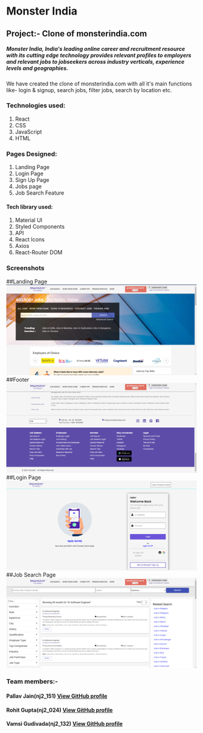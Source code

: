 # Monster India
## Project:- Clone of monsterindia.com
##### Monster India, India's leading online career and recruitment resource with its cutting edge technology provides relevant profiles to employers and relevant jobs to jobseekers across industry verticals, experience levels and geographies.
We have created the clone of monsterindia.com with all it's main functions like- login & signup, search jobs, filter jobs, search by location etc.

### Technologies used:
1. React 
2. CSS
3. JavaScript
4. HTML

### Pages Designed:
1. Landing Page
2. Login Page
3. Sign Up Page
4. Jobs page
5. Job Search Feature

#### Tech library used:
1. Material UI
2. Styled Components
3. API
4. React Icons
5. Axios
6. React-Router DOM

### Screenshots

##Landing Page
![alt text](https://github.com/pallav1998/Monster_Project/blob/master/screenshort/Capture.PNG)
##Footer
![alt text](https://github.com/pallav1998/Monster_Project/blob/master/screenshort/Capture2.PNG)
##Login Page
![alt text](https://github.com/pallav1998/Monster_Project/blob/master/screenshort/Capture1.PNG)
##Job Search Page
![alt text](https://github.com/pallav1998/Monster_Project/blob/master/screenshort/Capture3.PNG)

### Team members:-
#### Pallav Jain(nj2_151) [View GitHub profile](https://github.com/pallav1998)
#### Rohit Gupta(nj2_024) [View GitHub profile](https://github.com/rohitkumar0427)
#### Vamsi Gudivada(nj2_132) [View GitHub profile](https://github.com/vamsinagendra2)
